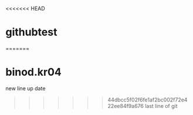 <<<<<<< HEAD
# githubtest
=======
# binod.kr04
new line up date
>>>>>>> 44dbcc5f02f6fe1af2bc002f72e422ee84f9a676
last line of git